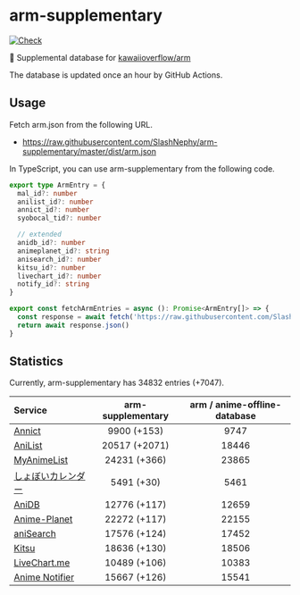 # arm-supplementary

[![Check](https://github.com/SlashNephy/arm-supplementary/actions/workflows/check-node.yml/badge.svg)](https://github.com/SlashNephy/arm-supplementary/actions/workflows/check-node.yml)

💊 Supplemental database for [kawaiioverflow/arm](https://github.com/kawaiioverflow/arm)

The database is updated once an hour by GitHub Actions.

## Usage

Fetch arm.json from the following URL.

- https://raw.githubusercontent.com/SlashNephy/arm-supplementary/master/dist/arm.json

In TypeScript, you can use arm-supplementary from the following code.

```TypeScript
export type ArmEntry = {
  mal_id?: number
  anilist_id?: number
  annict_id?: number
  syobocal_tid?: number

  // extended
  anidb_id?: number
  animeplanet_id?: string
  anisearch_id?: number
  kitsu_id?: number
  livechart_id?: number
  notify_id?: string
}

export const fetchArmEntries = async (): Promise<ArmEntry[]> => {
  const response = await fetch('https://raw.githubusercontent.com/SlashNephy/arm-supplementary/master/dist/arm.json')
  return await response.json()
}
```

## Statistics

Currently, arm-supplementary has 34832 entries (+7047).

| Service                                     | arm-supplementary | arm / anime-offline-database |
| :------------------------------------------ | :---------------: | :--------------------------: |
| [Annict](https://annict.com)                |    9900 (+153)    |             9747             |
| [AniList](https://anilist.co)               |   20517 (+2071)   |            18446             |
| [MyAnimeList](https://myanimelist.net)      |   24231 (+366)    |            23865             |
| [しょぼいカレンダー](https://cal.syoboi.jp) |    5491 (+30)     |             5461             |
| [AniDB](https://anidb.net)                  |   12776 (+117)    |            12659             |
| [Anime-Planet](https://anime-planet.com)    |   22272 (+117)    |            22155             |
| [aniSearch](https://anisearch.com)          |   17576 (+124)    |            17452             |
| [Kitsu](https://kitsu.io)                   |   18636 (+130)    |            18506             |
| [LiveChart.me](https://livechart.me)        |   10489 (+106)    |            10383             |
| [Anime Notifier](https://notify.moe)        |   15667 (+126)    |            15541             |
